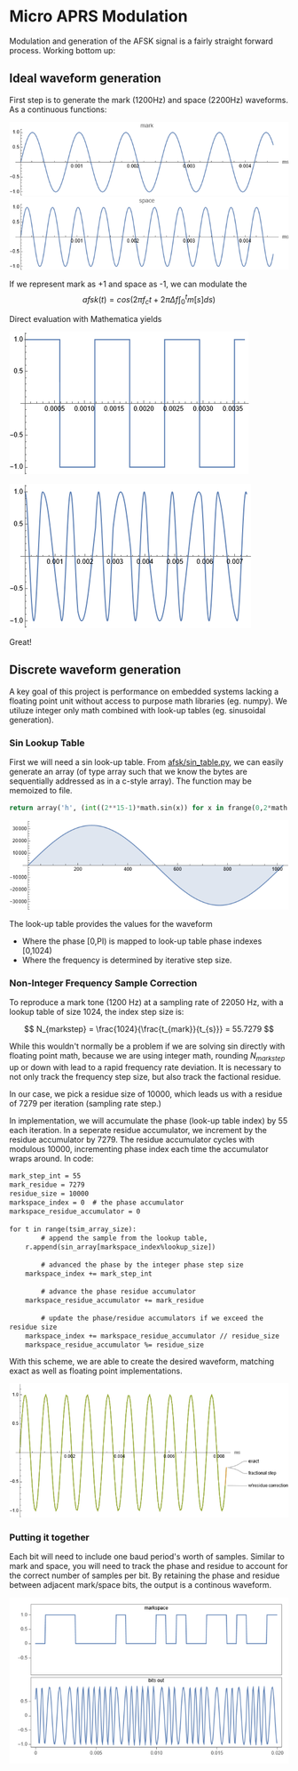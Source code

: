 


# Micro APRS Modulation

Modulation and generation of the AFSK signal is a fairly straight forward process.  Working bottom up:

## Ideal waveform generation

First step is to generate the mark (1200Hz) and space (2200Hz) waveforms.  As a continuous functions:
  
![AFSK Mark](mark.png?raw=true "Mark Waveform")
![AFSK Space](space.png?raw=true "Space Waveform")

If we represent mark as +1 and space as -1, we can modulate the 
$$afsk(t) = cos\left(2 \pi f_c t + 2 \pi \Delta f  \int_{0}^t m[s] d s \right) $$

Direct evaluation with Mathematica yields 

![AFSK Square](square.png?raw=true "Square Waveform")

![Afsk](afsk_continuous.png?raw=true "Afsk")

Great!


## Discrete waveform generation

A key goal of this project is performance on embedded systems lacking a floating point unit without access to purpose math libraries (eg. numpy).  We utiluze integer only math combined with look-up tables (eg. sinusoidal generation).

### Sin Lookup Table

First we will need a sin look-up table.  From [afsk/sin_table.py](https://github.com/stephanelsmith/micro-aprs-modem/blob/master/afsk/sin_table.py), we can easily generate an array (of type array such that we know the bytes are sequentially addressed as in a c-style array). The function may be memoized to file. 

```python
return array('h', (int((2**15-1)*math.sin(x)) for x in frange(0,2*math.pi,2*math.pi/size)))
```

![Discrete Sin](discrete_sin.png?raw=true "Discrete Sin")

The look-up table provides the values for the waveform
- Where the phase [0,PI) is mapped to look-up table phase indexes [0,1024)
- Where the frequency is determined by iterative step size.

### Non-Integer Frequency Sample Correction

To reproduce a mark tone (1200 Hz) at a sampling rate of 22050 Hz, with a lookup table of size 1024, the index step size is:

$$ N_{markstep} = \frac{1024}{\frac{t_{mark}}{t_{s}}} = 55.7279 $$ 

While this wouldn't normally be a problem if we are solving sin directly with floating point math, because we are using integer math, rounding $N_{markstep}$ up or down with lead to a rapid frequency rate deviation.  It is necessary to not only track the frequency step size, but also track the factional residue.

In our case, we pick a residue size of 10000, which leads us with a residue of 7279 per iteration (sampling rate step.)

In implementation, we will accumulate the phase (look-up table index) by 55 each iteration.  In a seperate residue accumulator, we increment by the residue accumulator by 7279.  The residue accumulator cycles with modulous 10000, incrementing phase index each time the accumulator wraps around.  In code:

```
mark_step_int = 55 
mark_residue = 7279
residue_size = 10000
markspace_index = 0  # the phase accumulator
markspace_residue_accumulator = 0

for t in range(tsim_array_size):
        # append the sample from the lookup table, 
	r.append(sin_array[markspace_index%lookup_size])

        # advanced the phase by the integer phase step size
	markspace_index += mark_step_int

        # advance the phase residue accumulator
	markspace_residue_accumulator += mark_residue

        # update the phase/residue accumulators if we exceed the residue size
	markspace_index += markspace_residue_accumulator // residue_size 
	markspace_residue_accumulator %= residue_size
```

With this scheme, we are able to create the desired waveform, matching exact as well as floating point implementations.

![Compare Sin](sin_out.png?raw=true "Compare Sin")

### Putting it together

Each bit will need to include one baud period's worth of samples.  Similar to mark and space, you will need to track the phase and residue to account for the correct number of samples per bit.  By retaining the phase and residue between adjacent mark/space bits, the output is a continous waveform.

![Mark/Space](markspace_out.png?raw=true "Mark/Space")

 



